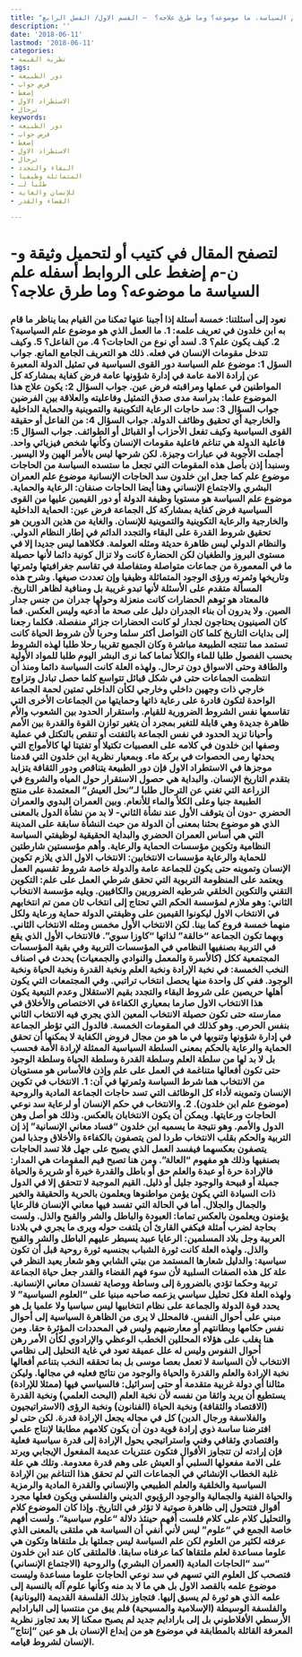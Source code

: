 ```yaml
---
title: "علم السياسة، ما موضوعه؟ وما طرق علاجه؟  – القسم الاول/ الفصل الرابع"
description: ''
date: '2018-06-11'
lastmod: '2018-06-11'
categories:
- نظرية القيمة
tags:
- دور الطبيعة
- فرض جواب
- إضغط
- الاستطراد الاول
- ترحال
keywords:
- دور الطبيعة
- فرض جواب
- إضغط
- الاستطراد الاول
- ترحال
- البقاء والتجدد
- المتماثلة وظيفيا
- طلبا لـ
- للإنسان والغاية
- القضاء والقدر

---
```

# **لتصفح المقال في كتيب أو لتحميل وثيقة و-ن-م إضغط على الروابط أسفله** **علم السياسة ما موضوعه؟ وما طرق علاجه؟**

### نعود إلى أسئلتنا: خمسة أسئلة إذا أجبنا عنها تمكنا من القيام بما يناظر ما قام به ابن خلدون في تعريف علمه: 1. ما العمل الذي هو موضوع علم السياسية؟ 2. كيف يكون علم؟ 3. لسد أي نوع من الحاجات؟ 4. من الفاعل؟ 5. وكيف تتدخل مقومات الإنسان في فعله. ذلك هو التعريف الجامع المانع. جواب السؤل 1: موضوع علم السياسة دور القوى السياسية في تمثيل الدولة المعبرة عن إرادة الامة عامة في إدارة شؤونها عامة فرض كفاية بمشاركة كل المواطنين في عملها ومراقبته فرض عين. جواب السؤال 2: يكون علاج هذا الموضوع علما: بدراسة مدى صدق التمثيل وفاعليته والعلاقة بين الفرضين جواب السؤال 3: سد حاجات الرعاية التكوينية والتموينية والحماية الداخلية والخارجية أي تحقيق وظائف الدولة. جواب السؤال 4: من الفاعل أو حقيقة القوى السياسية وكيف تفعل الأحزاب أو القبائل أو الطوائف. جواب السؤال 5: فاعلية الدولة هي تناغم فاعلية مقومات الإنسان وكأنها شخص فيزيائي واحد. أجملت الأجوبة في عبارات وجيزة. لكن شرحها ليس بالأمر الهين ولا اليسير. وسنبدأ إذن بأصل هذه المقومات التي تجعل ما ستسده السياسة من الحاجات موضوع علم كما جعل ابن خلدون سد الحاجات الإنسانية موضوع علم العمران البشري والاجتماع الإنساني وهنا أيضا الحاجات صنفان: الرعاية والحماية. موضوع علم السياسة هو مستويا وظيفة الدولة أو دور القيمين عليها من القوى السياسية فرض كفاية بمشاركة كل الجماعة فرض عين: الحماية الداخلية والخارجية والرعاية التكوينية والتموينية للإنسان. والغاية من هذين الدورين هو تحقيق شروط القدرة على البقاء والتجدد الدائم في إطار النظام الدولي. والنظام الدولي ليس ظاهرة حديثة ومثله العولمة. فكلاهما ليس جديدا إلا في مستوى البروز والطغيان لكن الحضارة كانت ولا تزال كونية دائما لأنها حصيلة ما في المعمورة من جماعات متواصلة ومتفاصلة في تقاسم جغرافيتها وثمرتها وتاريخها وثمرته ورؤى الوجود المتماثلة وظيفيا وإن تعددت صيغها. وشرح هذه المسألة متقدم على الأسئلة لأنها تبدو غريبة بل ومنافية لظاهر التاريخ. فالمعتاد هو توهم الحضارات كانت منعزلة وحولها جدران من جنس جدار الصين. ولا يدرون أن بناء الجدران دليل على صحة ما أدعيه وليس العكس. فما كان الصينيون يحتاجون لجدار لو كانت الحضارات جزائر منفصلة. فكلما رجعنا إلى بدايات التاريخ كلما كان التواصل أكثر سلما وحربا لأن شروط الحياة كانت تستمد مما تنتجه الطبيعة مباشرة وكان الجميع تقريبا رحلا طلبا لهذه الشروط بحسب الفصول طلبا للماء والكلأ تماما كما نرى البشر اليوم طلبا للمواد الأولية والطاقة وحتى الاسواق دون ترحال. ولهذه العلة كانت السياسة دائما ومنذ أن انتظمت الجماعات حتى في شكل قبائل تتواسع كلما حصل تبادل وتزاوج خارجي ذات وجهين داخلي وخارجي لكأن الداخلي تمتين لحمة الجماعة الواحدة لتكون قادرة على رعاية ذاتها وحمايتها من الجماعات الأخرى التي تقاسمها نفس الشروط الضرورية للقيام. واستقرار الحدود بين الشعوب والأم ظاهرة جديدة وهي قابلة للتغير بمجرد أن يتغير توازن القوة والقدرة بين الأمم وأحيانا تزيد الحدود في نفس الجماعة بالتفتت أو تنقص بالتكتل في عملية وصفها ابن خلدون في كلامه على العصبيات تكتيلا أو تفتيتا لها كالأمواج التي يحدثها رمى الحصوات في بركة ماء. وبمعيار نظرية ابن خلدون التي قدمنا موجزها في الاستطراد الاول فإن دور الطبيعة يتناقص ودور الثقافة يتزايد بتقدم التاريخ الإنسان. والبداية هي حصول الاستقرار حول المياه والشروع في الزراعة التي تغني عن الترحال طلبا لـ”نحل العيش” المعتمدة على منتج الطبيعة جنيا وعلى الكلأ والماء للأنعام. وبين العمران البدوي والعمران الحضري -دون أن يتوقف الأول عند نشأة الثاني- لا بد من نشأة الدول بالمعنى الذي هو موضوع بحثنا بمعنى أن الدولة من حيث النشأة سابقة على المدينة التي هي أساس العمران الحضري والبداية الحقيقية لوظيفتي السياسة النظامية وتكوين مؤسسات الحماية والرعاية. وأهم مؤسستين شارطتين للحماية والرعاية مؤسسات الانتخابين: الانتخاب الاول الذي يلازم تكوين الإنسان وتموينه حتى يكون للجماعة عامة والدولة خاصة شروط تقسيم العمل ويعتمد على المنظومة التربوية التي تحقق شرطي العمل على علم: التكوين التقني والتكوين الخلقي شرطيه الضروريين والكافيين. ويليه مؤسسة الانتخاب الثاني: وهو ملازم لمؤسسة الحكم التي تحتاج إلى انتخاب ثان ممن تم انتخابهم في الانتخاب الاول ليكونوا القيمين على وظيفتي الدولة حماية ورعاية ولكل منهما خمسة فروع كما بينا. لكن الانتخاب الأول مخمس ومثله الانتخاب الثاني. وبهما تكون الجماعة “خالقة” لذاتها “كاوزا سوي”. فالانتخاب الأول الذي يقع في التربية بصنفيها النظامي في المؤسسات التربية وفي بقية المؤسسات المجتمعية ككل (كالأسرة والمعمل والنوادي والجمعيات) يحدث في اصناف النخب الخمسة: في نخبة الإرادة ونخبة العلم ونخبة القدرة ونخبة الحياة ونخبة الوجود. ففي كل واحدة منها يحصل انتخاب تراتبي. وفي المجتمعات التي يكون أهلها حريصين على شروط البقاء والتجدد بقيم الاستقلال وعدم التبعية يكون هذا الانتخاب الاول صارما بمعياري الكفاءة في الاختصاص والأخلاق في ممارسته حتى تكون حصيلة الانتخاب المعين الذي يجري فيه الانتخاب الثاني بنفس الحرص. وهو كذلك في المقومات الخمسة. فالدول التي تؤطر الجماعة في إدارة شؤونها وتنوبها في ما هو من مجال فروض الكفاية لا يمكنها أن تحقق الحماية والرعاية بالحكم بمعنى السلطة السياسية الممثلة لإرادة الأمة فحسب بل لا بد لها من سلطة العلم وسلطة القدرة وسلطة الحياة وسلطة الوجود حتى تكون أفعالها متناغمة في العمل على علم وإذن فالأساس هو مستويان من الانتخاب هما شرط السياسة وثمرتها في آن: 1. الانتخاب في تكوين الإنسان وتموينه لأداء كل الوظائف التي تسد حاجات الجماعة المادية والروحية (موضوع علم ابن خلدون). 2. والانتخاب في حكم الإنسان أو لرعاية سد نوعي الحاجات ورعايتها. ويمكن أن يكون الانتخابان بالعكس. وذلك هو أصل وهن الدول والأمم. وهو نتيجة ما يسميه ابن خلدون “فساد معاني الإنسانية” إذ إن التربية والحكم بقلب الانتخاب طردا لمن يتصفون بالكفاءة والأخلاق وجذبا لمن يتصفون بعكسهما فيفسد العمل الذي يصبح على جهل فلا تسد الحاجات بصنفيها وذلك هو مفهوم “العالة”. ومن هنا تصبح قيم المقومات هي المدار: فالإرادة حرة أو عبدة والعلم حق أو باطل والقدرة خيرة أو شريرة والحياة جميلة أو قبيحة والوجود جليل أو ذليل. القيم الموجبة لا تتحقق إلا في الدول ذات السيادة التي يكون يؤمن مواطنوها ويعلمون بالحرية والحقيقة والخير والجمال والجلال. أما في الحالة التي تفسد فيها معاني الإنسان فالرعايا يؤمنون ويعلمون بالعكس تماما: العبودة والباطل والشر والقبح والذل. ولست بحاجة لضرب أمثلة فيكفي القارئ أن يلتفت حوله ويرى ما يجري في بلادنا العربية وجل بلاد المسلمين: الرعايا عبيد يسيطر عليهم الباطل والشر والقبح والذل. ولهذه العلة كانت ثورة الشباب بجنسيه ثورة روحية قبل أن تكون سياسية: والدليل شعارها المستمد من بيتي الشابي وهو شعار يعيد النظر في علة كل هذه الصفات السلبية لأن سوء فهم القضاء والقدر جعل حياة الجماعة تربية وحكما تؤدي بالضرورة إلى وساطة ووصاية تفسدان معاني الإنسانية. ولهذه العلة فكل تحليل سياسي يزعمه صاحبه مبنيا على “العلوم السياسية” لا يحدد قوة الدولة والجماعة على نظام انتخابيها ليس سياسيا ولا علميا بل هو مبني على أحوال النفس. فالمحلل لا يرى من الظاهرة السياسية إلى أحوال نفس حكامها وبطانتهم أو معارضيهم وليس في المحددات المؤثرة حقا. ومن هنا يغلب على هؤلاء المحللين الخطب الوعظي والإرادوي لكأن الأمر رهن أحوال النفوس وليس له علل عميقة تعود في غاية التحليل إلى نظامي الانتخاب لأن السياسة لا تعمل بعصا موسى بل بما تحققه النخب بتناعم أفعالها نخبة الإرادة والعلم والقدرة والحياة والوجود من نتائج فعليه في مجالها. وليكن مثالنا أي دولة غربية متقدمة أو حتى إسرائيل: فالسياسي فيها (ممثلا للإرادة) يستطيع أن يريد واثقا من نفسه لأن نخبة العلم (البحث العلمي) ونخبة القدرة (الاقتصاد والثقافة) ونخبة الحياة (الفنانون) ونخبة الرؤى (الاستراتيجيون والفلاسفة ورجال الدين) كل في مجاله يجعل الإرادة قدرة. لكن حتى لو افترضنا ساسة ذوي إرادة قوية دون أن يكون كلامهم مطابقا لإنتاج علمي واقتصادي وثقافي وفني واستراتيجي يحول الإرادة إلى قدرة سياسية فعلية فإن إرادته لن تتجاوز الأقوال فتكون عنتريات عديمة المفعول الإيجابي ويرتد على الامة مفعولها السلبي أو العيش على وهم قدرة معدومة. وتلك هي علة غلبة الخطاب الإنشائي في الجماعات التي لم تحقق هذا التناغم بين الإرادة السياسية والخلقية والعلم الطبيعي والإنساني والقدرة المادية والرمزية والحياة الفنية والجمالية والوجود الرؤيوي الديني والفلسفي ويكون فعلها مجرد أقوال فتتحول إلى ظاهرة صوتية لا تؤثر في التاريخ. وإذا كان الموضوع كلام والتحليل كلام على كلام فلست أفهم حينئذ دلالة “علوم سياسية”. ولست أفهم خاصة الجمع في “علوم” ليس لأني أنفي أن السياسة هي ملتقى بالمعنى الذي عرفته لكثير من العلوم لكن علم السياسة ليس جملتها بل ملتقاها وتكون هي علوما مساعدة لعلم ملتقاها كما عرفناه سابقا. فالملتقى كان عند ابن خلدون “سد “الحاجات المادية (العمران البشري) والروحية (الاجتماع الإنساني) فتصحب كل العلوم التي تسهم في سد نوعي الحاجات علوما مساعدة وليست موضوع علمه بالقصد الاول بل هي ما لا بد منه وكأنها علوم آله بالنسبة إلى علمه الذي هو ثورة لم يسبق إليها. فتجاوز بذلك الفلسفة القديمة (اليونانية) والفلسفة الوسيطة (الإسلامية والمسيحية) فلم يبق من منتسبا إلى البارادايم الأرسطي الأفلاطوني بل إلى بارادايم جديد لم يصبح ممكنا إلا بعد تجاوز نظرية المعرفة القائلة بالمطابقة في موضوع هو من إبداع الإنسان بل هو عين “إنتاج” الإنسان لشروط قيامه.

###